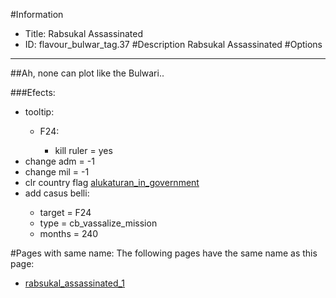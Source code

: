#Information
 - Title: Rabsukal Assassinated
 - ID: flavour_bulwar_tag.37
#Description
Rabsukal Assassinated
#Options

___
##Ah, none can plot like the Bulwari..

###Efects:<ul><li>tooltip:</li><ul><li>F24:</li><ul><li>kill ruler = yes</li></ul></ul><li>change adm = -1</li><li>change mil = -1</li><li>clr country flag [alukaturan_in_government](../flags/alukaturan_in_government.md)</li><li>add casus belli:</li><ul><li>target = F24</li><li>type = cb_vassalize_mission</li><li>months = 240</li></ul></ul>


#Pages with same name:
The following pages have the same name as this page:
 - [rabsukal_assassinated_1](rabsukal_assassinated_1.md)
